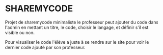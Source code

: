 # SHAREMYCODE

Projet de sharemycode minimaliste le professeur peut ajouter du code dans l'admin en mettant un titre, le code, choisir le langage, et définir s'il est visible ou non.

Pour visualiser le code l'élève a juste à se rendre sur le site pour voir le dernier code ajouté par son professeur.
